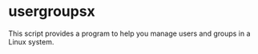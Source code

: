 # usergroupsx
This script provides a program to help you manage users and groups in a Linux system.
